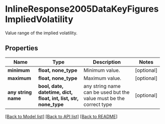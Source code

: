 # InlineResponse2005DataKeyFiguresImpliedVolatility

Value range of the implied volatility.

## Properties
Name | Type | Description | Notes
------------ | ------------- | ------------- | -------------
**minimum** | **float, none_type** | Minimum value. | [optional] 
**maximum** | **float, none_type** | Maximum value. | [optional] 
**any string name** | **bool, date, datetime, dict, float, int, list, str, none_type** | any string name can be used but the value must be the correct type | [optional]

[[Back to Model list]](../README.md#documentation-for-models) [[Back to API list]](../README.md#documentation-for-api-endpoints) [[Back to README]](../README.md)


